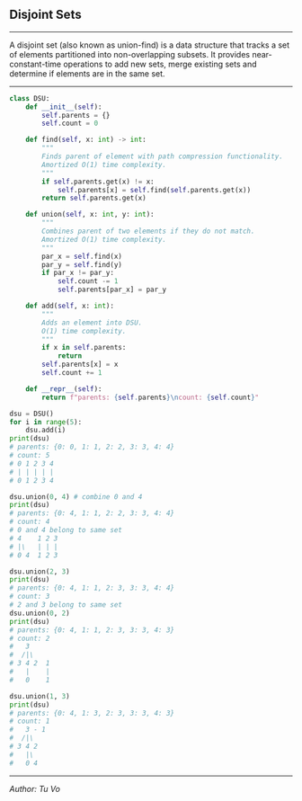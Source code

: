 ## Disjoint Sets

---

A disjoint set (also known as union-find) is a data structure that tracks a set of elements partitioned into non-overlapping subsets. It provides near-constant-time operations to add new sets, merge existing sets and determine if elements are in the same set.

---

```python
class DSU:
    def __init__(self):
        self.parents = {}
        self.count = 0

    def find(self, x: int) -> int:
        """
        Finds parent of element with path compression functionality.
        Amortized O(1) time complexity.
        """
        if self.parents.get(x) != x:
            self.parents[x] = self.find(self.parents.get(x))
        return self.parents.get(x)

    def union(self, x: int, y: int):
        """
        Combines parent of two elements if they do not match.
        Amortized O(1) time complexity.
        """
        par_x = self.find(x)
        par_y = self.find(y)
        if par_x != par_y:
            self.count -= 1
            self.parents[par_x] = par_y

    def add(self, x: int):
        """
        Adds an element into DSU.
        O(1) time complexity.
        """
        if x in self.parents:
            return
        self.parents[x] = x
        self.count += 1

    def __repr__(self):
        return f"parents: {self.parents}\ncount: {self.count}"

dsu = DSU()
for i in range(5):
    dsu.add(i)
print(dsu)
# parents: {0: 0, 1: 1, 2: 2, 3: 3, 4: 4}
# count: 5
# 0 1 2 3 4
# | | | | |
# 0 1 2 3 4

dsu.union(0, 4) # combine 0 and 4
print(dsu)
# parents: {0: 4, 1: 1, 2: 2, 3: 3, 4: 4}
# count: 4
# 0 and 4 belong to same set
# 4    1 2 3
# |\   | | |
# 0 4  1 2 3

dsu.union(2, 3)
print(dsu)
# parents: {0: 4, 1: 1, 2: 3, 3: 3, 4: 4}
# count: 3
# 2 and 3 belong to same set
dsu.union(0, 2)
print(dsu)
# parents: {0: 4, 1: 1, 2: 3, 3: 3, 4: 3}
# count: 2
#   3
#  /|\
# 3 4 2  1
#   |    |
#   0    1

dsu.union(1, 3)
print(dsu)
# parents: {0: 4, 1: 3, 2: 3, 3: 3, 4: 3}
# count: 1
#   3 - 1
#  /|\
# 3 4 2
#   |\
#   0 4
```

---

_Author: Tu Vo_
